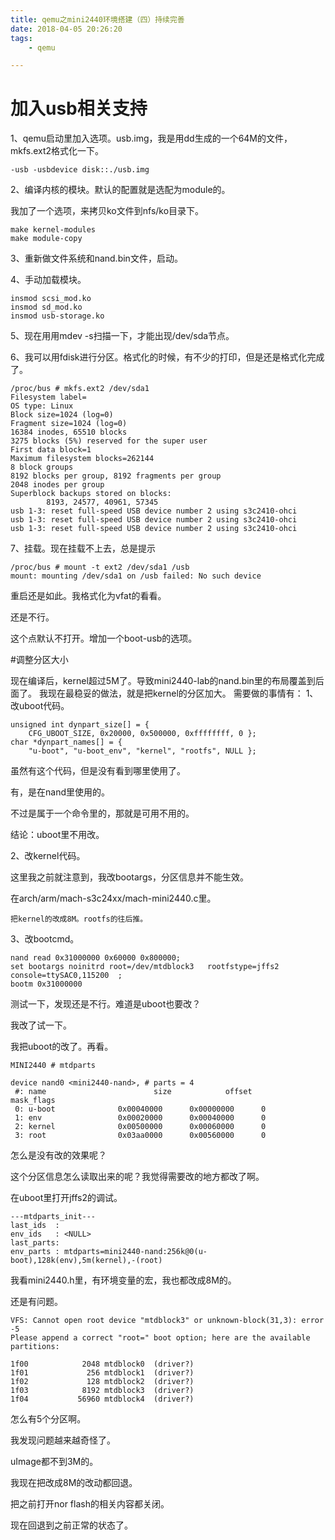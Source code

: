 ```yaml
---
title: qemu之mini2440环境搭建（四）持续完善
date: 2018-04-05 20:26:20
tags:
	- qemu

---
```




# 加入usb相关支持

1、qemu启动里加入选项。usb.img，我是用dd生成的一个64M的文件，mkfs.ext2格式化一下。

```
-usb -usbdevice disk::./usb.img
```

2、编译内核的模块。默认的配置就是选配为module的。

我加了一个选项，来拷贝ko文件到nfs/ko目录下。

```
make kernel-modules
make module-copy 
```

3、重新做文件系统和nand.bin文件，启动。

4、手动加载模块。

```
insmod scsi_mod.ko
insmod sd_mod.ko 
insmod usb-storage.ko
```

5、现在用用mdev -s扫描一下，才能出现/dev/sda节点。

6、我可以用fdisk进行分区。格式化的时候，有不少的打印，但是还是格式化完成了。

```
/proc/bus # mkfs.ext2 /dev/sda1
Filesystem label=
OS type: Linux
Block size=1024 (log=0)
Fragment size=1024 (log=0)
16384 inodes, 65510 blocks
3275 blocks (5%) reserved for the super user
First data block=1
Maximum filesystem blocks=262144
8 block groups
8192 blocks per group, 8192 fragments per group
2048 inodes per group
Superblock backups stored on blocks:
        8193, 24577, 40961, 57345
usb 1-3: reset full-speed USB device number 2 using s3c2410-ohci
usb 1-3: reset full-speed USB device number 2 using s3c2410-ohci
usb 1-3: reset full-speed USB device number 2 using s3c2410-ohci
```

7、挂载。现在挂载不上去，总是提示

```
/proc/bus # mount -t ext2 /dev/sda1 /usb
mount: mounting /dev/sda1 on /usb failed: No such device
```

重启还是如此。我格式化为vfat的看看。

还是不行。

这个点默认不打开。增加一个boot-usb的选项。

#调整分区大小

现在编译后，kernel超过5M了。导致mini2440-lab的nand.bin里的布局覆盖到后面了。
我现在最稳妥的做法，就是把kernel的分区加大。
需要做的事情有：
1、改uboot代码。

```
unsigned int dynpart_size[] = {
    CFG_UBOOT_SIZE, 0x20000, 0x500000, 0xffffffff, 0 };
char *dynpart_names[] = {
    "u-boot", "u-boot_env", "kernel", "rootfs", NULL };
```

虽然有这个代码，但是没有看到哪里使用了。

有，是在nand里使用的。

不过是属于一个命令里的，那就是可用不用的。

结论：uboot里不用改。

2、改kernel代码。

这里我之前就注意到，我改bootargs，分区信息并不能生效。

在arch/arm/mach-s3c24xx/mach-mini2440.c里。

```
把kernel的改成8M。rootfs的往后推。
```

3、改bootcmd。

```
nand read 0x31000000 0x60000 0x800000;
set bootargs noinitrd root=/dev/mtdblock3   rootfstype=jffs2  console=ttySAC0,115200  ;
bootm 0x31000000 
```

测试一下，发现还是不行。难道是uboot也要改？

我改了试一下。

我把uboot的改了。再看。

```
MINI2440 # mtdparts

device nand0 <mini2440-nand>, # parts = 4
 #: name                        size            offset          mask_flags
 0: u-boot              0x00040000      0x00000000      0
 1: env                 0x00020000      0x00040000      0
 2: kernel              0x00500000      0x00060000      0
 3: root                0x03aa0000      0x00560000      0
```

怎么是没有改的效果呢？

这个分区信息怎么读取出来的呢？我觉得需要改的地方都改了啊。

在uboot里打开jffs2的调试。

```
---mtdparts_init---
last_ids  : 
env_ids   : <NULL>
last_parts: 
env_parts : mtdparts=mini2440-nand:256k@0(u-boot),128k(env),5m(kernel),-(root)
```

我看mini2440.h里，有环境变量的宏，我也都改成8M的。

还是有问题。

```
VFS: Cannot open root device "mtdblock3" or unknown-block(31,3): error -5
Please append a correct "root=" boot option; here are the available partitions:
```

```
1f00            2048 mtdblock0  (driver?)
1f01             256 mtdblock1  (driver?)
1f02             128 mtdblock2  (driver?)
1f03            8192 mtdblock3  (driver?)
1f04           56960 mtdblock4  (driver?)
```

怎么有5个分区啊。

我发现问题越来越奇怪了。

uImage都不到3M的。

我现在把改成8M的改动都回退。

把之前打开nor flash的相关内容都关闭。

现在回退到之前正常的状态了。



